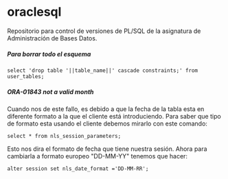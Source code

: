 # oraclesql
Repositorio para control de versiones de PL/SQL de la asignatura de Administración de Bases Datos.


##### Para borrar todo el esquema
```
select 'drop table '||table_name||' cascade constraints;' from user_tables;
```

##### ORA-01843 not a valid month

Cuando nos de este fallo, es debido a que la fecha de la tabla esta en diferente formato a la que el cliente está introduciendo. Para saber que tipo de formato esta usando el cliente debemos mirarlo con este comando:

```
select * from nls_session_parameters;
```
Esto nos dira el formato de fecha que tiene nuestra sesión. Ahora para cambiarla a formato europeo "DD-MM-YY" tenemos que hacer:

```
alter session set nls_date_format ='DD-MM-RR';
```
